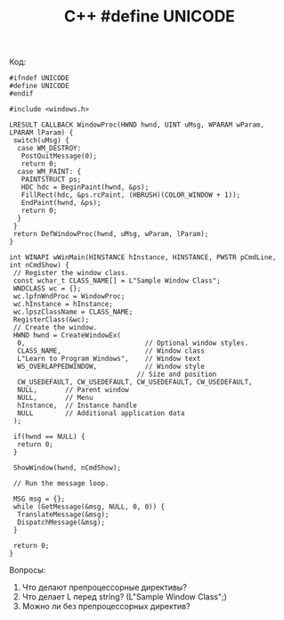 ﻿---
title: "C++ #define UNICODE"
se.owner.user_id: 276534
se.owner.display_name: "Mike Waters"
se.owner.link: "https://ru.stackoverflow.com/users/276534/mike-waters"
se.link: "https://ru.stackoverflow.com/questions/875087/c-define-unicode"
se.question_id: 875087
se.post_type: question
se.score: 2
---
<p>Код:</p>

<pre><code>#ifndef UNICODE
#define UNICODE
#endif 

#include &lt;windows.h&gt;

LRESULT CALLBACK WindowProc(HWND hwnd, UINT uMsg, WPARAM wParam, LPARAM lParam) {
 switch(uMsg) {
  case WM_DESTROY:
   PostQuitMessage(0);
   return 0;
  case WM_PAINT: {
   PAINTSTRUCT ps;
   HDC hdc = BeginPaint(hwnd, &amp;ps);
   FillRect(hdc, &amp;ps.rcPaint, (HBRUSH)(COLOR_WINDOW + 1));
   EndPaint(hwnd, &amp;ps);
   return 0;
  }
 }
 return DefWindowProc(hwnd, uMsg, wParam, lParam);
}

int WINAPI wWinMain(HINSTANCE hInstance, HINSTANCE, PWSTR pCmdLine, int nCmdShow) {
 // Register the window class.
 const wchar_t CLASS_NAME[] = L"Sample Window Class";
 WNDCLASS wc = {};
 wc.lpfnWndProc = WindowProc;
 wc.hInstance = hInstance;
 wc.lpszClassName = CLASS_NAME;
 RegisterClass(&amp;wc);
 // Create the window.
 HWND hwnd = CreateWindowEx(
  0,                              // Optional window styles.
  CLASS_NAME,                     // Window class
  L"Learn to Program Windows",    // Window text
  WS_OVERLAPPEDWINDOW,            // Window style
                                // Size and position
  CW_USEDEFAULT, CW_USEDEFAULT, CW_USEDEFAULT, CW_USEDEFAULT,
  NULL,       // Parent window    
  NULL,       // Menu
  hInstance,  // Instance handle
  NULL        // Additional application data
 );

 if(hwnd == NULL) {
  return 0;
 }

 ShowWindow(hwnd, nCmdShow);

 // Run the message loop.

 MSG msg = {};
 while (GetMessage(&amp;msg, NULL, 0, 0)) {
  TranslateMessage(&amp;msg);
  DispatchMessage(&amp;msg);
 }

 return 0;
}
</code></pre>

<p>Вопросы:</p>

<ol>
<li>Что делают препроцессорные директивы?</li>
<li>Что делает L перед string? (L"Sample Window Class";)</li>
<li>Можно ли без препроцессорных директив?</li>
</ol>
